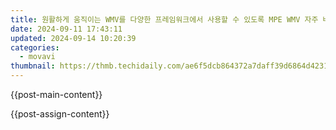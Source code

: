 ```yaml
---
title: 원활하게 움직이는 WMV를 다양한 프레임워크에서 사용할 수 있도록 MPE WMV 자주 바꾸기 - Movavi
date: 2024-09-11 17:43:11
updated: 2024-09-14 10:20:39
categories:
  - movavi
thumbnail: https://thmb.techidaily.com/ae6f5dcb864372a7daff39d6864d42313e356ceda57733053c900756165098c8.jpg
---
```


{{post-main-content}}

<ins class="adsbygoogle"
     style="display:block"
     data-ad-format="autorelaxed"
     data-ad-client="ca-pub-7571918770474297"
     data-ad-slot="1223367746"></ins>

{{post-assign-content}}

<ins class="adsbygoogle"
     style="display:block"
     data-ad-client="ca-pub-7571918770474297"
     data-ad-slot="8358498916"
     data-ad-format="auto"
     data-full-width-responsive="true"></ins>
